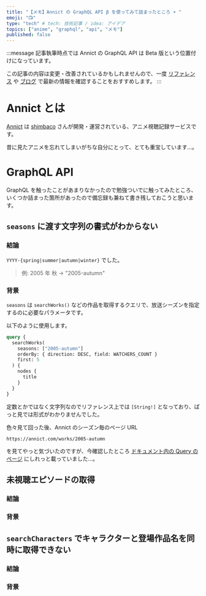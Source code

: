 ```yaml
---
title: "【メモ】Annict の GraphQL API β を使ってみて詰まったところ + "
emoji: "📺"
type: "tech" # tech: 技術記事 / idea: アイデア
topics: ["anime", "graphql", "api", "メモ"]
published: false
---
```


:::message
記事執筆時点では Annict の GraphQL API は Beta 版という位置付けになっています。

この記事の内容は変更・改善されているかもしれませんので、一度 [リファレンス](https://developers.annict.com/docs) や [ブログ](https://developers.annict.com/blog) で最新の情報を確認することをおすすめします。
:::

# Annict とは

[Annict](https://annict.com/) は [shimbaco](https://github.com/shimbaco) さんが開発・運営されている、アニメ視聴記録サービスです。

昔に見たアニメを忘れてしまいがちな自分にとって、とても重宝しています…。

# GraphQL API

GraphQL を触ったことがあまりなかったので勉強ついでに触ってみたところ、いくつか詰まった箇所があったので備忘録も兼ねて書き残しておこうと思います。

## `seasons` に渡す文字列の書式がわからない

### 結論

`YYYY-{spring|summer|autumn|winter}` でした。

> 例: 2005 年 秋 -> "2005-autumn"

### 背景

`seasons` は `searchWorks()` などの作品を取得するクエリで、放送シーズンを指定するのに必要なパラメータです。

以下のように使用します。

```graphql
query {
  searchWorks(
    seasons: ["2005-autumn"]
    orderBy: { direction: DESC, field: WATCHERS_COUNT }
    first: 5
  ) {
    nodes {
      title
    }
  }
}
```

定数とかではなく文字列なのでリファレンス上では `[String!]` となっており、ぱっと見では形式がわかりませんでした。

色々見て回った後、Annict のシーズン毎のページ URL

```
https://annict.com/works/2005-autumn
```

を見てやっと気づいたのですが、今確認したところ [ドキュメント内の Query のページ](https://developers.annict.com/docs/graphql-api/beta/query) にしれっと載っていました…。

## 未視聴エピソードの取得

### 結論

### 背景

## `searchCharacters` でキャラクターと登場作品名を同時に取得できない

### 結論

### 背景
